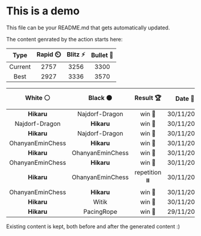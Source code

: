 # This is a demo

This file can be your README.md that gets automatically updated.

The content genrated by the action starts here:

<!--START_SECTION:chessStats-->
<!-- Automatically generated with https://github.com/Balastrong/chess-stats-action -->

| Type | Rapid ⏲️ | Blitz ⚡ | Bullet 🔫 |
|:---:|:---:|:---:|:---:|
| Current | 2757 | 3256 | 3300 |
| Best | 2927 | 3336 | 3570 |

| White ⚪ | Black ⚫ | Result 🏆 | Date 📅 | Position 🗺️ | Type 🕕 |
|:---:|:---:|:---:|:---:|:---:|:---:|
| **Hikaru** | Najdorf-Dragon | win 🥇 | 30/11/2023 | <a href="http://www.ee.unb.ca/cgi-bin/tervo/fen.pl?select=8/2b2pk1/2Q3p1/p1Pp4/P2Pq3/4B1PP/5P1K/8 b - -">Link</a> | Blitz |
| Najdorf-Dragon | **Hikaru** | win 🥇 | 30/11/2023 | <a href="http://www.ee.unb.ca/cgi-bin/tervo/fen.pl?select=4r3/5pkp/p2p1pp1/8/3P4/6q1/PPRQ3N/2R1r2K w - -">Link</a> | Blitz |
| **Hikaru** | Najdorf-Dragon | win 🥇 | 30/11/2023 | <a href="http://www.ee.unb.ca/cgi-bin/tervo/fen.pl?select=6k1/1b3p2/np3qp1/P2p1p1p/3r1P1P/3NQ1P1/5PB1/1R4K1 b - -">Link</a> | Blitz |
| OhanyanEminChess | **Hikaru** | win 🥇 | 30/11/2023 | <a href="http://www.ee.unb.ca/cgi-bin/tervo/fen.pl?select=8/4k2p/2pn1ppP/1pN5/1P2P1n1/4K1P1/2P5/8 w - -">Link</a> | Blitz |
| **Hikaru** | OhanyanEminChess | win 🥇 | 30/11/2023 | <a href="http://www.ee.unb.ca/cgi-bin/tervo/fen.pl?select=8/7p/6k1/p5P1/8/2Kp4/1R1B4/6r1 b - -">Link</a> | Blitz |
| OhanyanEminChess | **Hikaru** | win 🥇 | 30/11/2023 | <a href="http://www.ee.unb.ca/cgi-bin/tervo/fen.pl?select=4R3/pbpk4/1p5p/1P4p1/3N1p2/3P3P/7r/5K2 w - -">Link</a> | Blitz |
| **Hikaru** | OhanyanEminChess | repetition ⏸️ | 30/11/2023 | <a href="http://www.ee.unb.ca/cgi-bin/tervo/fen.pl?select=8/8/8/4k2p/7P/5K2/8/8 w - -">Link</a> | Blitz |
| OhanyanEminChess | **Hikaru** | win 🥇 | 30/11/2023 | <a href="http://www.ee.unb.ca/cgi-bin/tervo/fen.pl?select=r4rk1/5qpp/p3b3/2pN1p2/2PbpP2/6Q1/P4NPP/1R1R2K1 w - -">Link</a> | Blitz |
| **Hikaru** | Witik | win 🥇 | 30/11/2023 | <a href="http://www.ee.unb.ca/cgi-bin/tervo/fen.pl?select=6k1/7r/4n1r1/p4RP1/PpPpP1K1/1P1P1N2/8/6R1 b - -">Link</a> | Blitz |
| **Hikaru** | PacingRope | win 🥇 | 29/11/2023 | <a href="http://www.ee.unb.ca/cgi-bin/tervo/fen.pl?select=3r2k1/p1br1Bp1/5n1p/5Q2/1q1R4/1P4P1/PB3P1P/4R1K1 b - -">Link</a> | Blitz |

<!--END_SECTION:chessStats-->

Existing content is kept, both before and after the generated content :)
